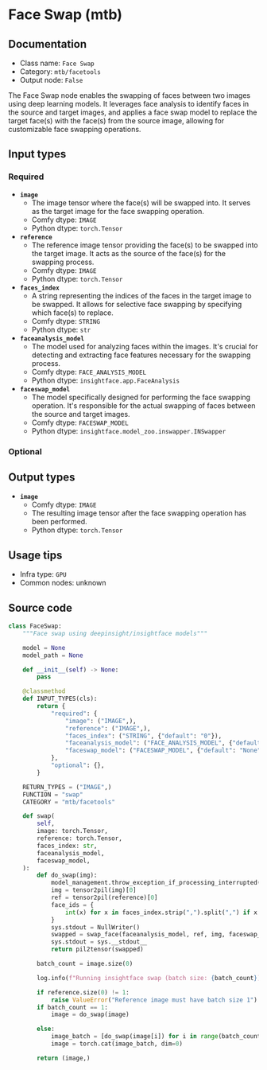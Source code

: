 # Face Swap (mtb)
## Documentation
- Class name: `Face Swap`
- Category: `mtb/facetools`
- Output node: `False`

The Face Swap node enables the swapping of faces between two images using deep learning models. It leverages face analysis to identify faces in the source and target images, and applies a face swap model to replace the target face(s) with the face(s) from the source image, allowing for customizable face swapping operations.
## Input types
### Required
- **`image`**
    - The image tensor where the face(s) will be swapped into. It serves as the target image for the face swapping operation.
    - Comfy dtype: `IMAGE`
    - Python dtype: `torch.Tensor`
- **`reference`**
    - The reference image tensor providing the face(s) to be swapped into the target image. It acts as the source of the face(s) for the swapping process.
    - Comfy dtype: `IMAGE`
    - Python dtype: `torch.Tensor`
- **`faces_index`**
    - A string representing the indices of the faces in the target image to be swapped. It allows for selective face swapping by specifying which face(s) to replace.
    - Comfy dtype: `STRING`
    - Python dtype: `str`
- **`faceanalysis_model`**
    - The model used for analyzing faces within the images. It's crucial for detecting and extracting face features necessary for the swapping process.
    - Comfy dtype: `FACE_ANALYSIS_MODEL`
    - Python dtype: `insightface.app.FaceAnalysis`
- **`faceswap_model`**
    - The model specifically designed for performing the face swapping operation. It's responsible for the actual swapping of faces between the source and target images.
    - Comfy dtype: `FACESWAP_MODEL`
    - Python dtype: `insightface.model_zoo.inswapper.INSwapper`
### Optional
## Output types
- **`image`**
    - Comfy dtype: `IMAGE`
    - The resulting image tensor after the face swapping operation has been performed.
    - Python dtype: `torch.Tensor`
## Usage tips
- Infra type: `GPU`
- Common nodes: unknown


## Source code
```python
class FaceSwap:
    """Face swap using deepinsight/insightface models"""

    model = None
    model_path = None

    def __init__(self) -> None:
        pass

    @classmethod
    def INPUT_TYPES(cls):
        return {
            "required": {
                "image": ("IMAGE",),
                "reference": ("IMAGE",),
                "faces_index": ("STRING", {"default": "0"}),
                "faceanalysis_model": ("FACE_ANALYSIS_MODEL", {"default": "None"}),
                "faceswap_model": ("FACESWAP_MODEL", {"default": "None"}),
            },
            "optional": {},
        }

    RETURN_TYPES = ("IMAGE",)
    FUNCTION = "swap"
    CATEGORY = "mtb/facetools"

    def swap(
        self,
        image: torch.Tensor,
        reference: torch.Tensor,
        faces_index: str,
        faceanalysis_model,
        faceswap_model,
    ):
        def do_swap(img):
            model_management.throw_exception_if_processing_interrupted()
            img = tensor2pil(img)[0]
            ref = tensor2pil(reference)[0]
            face_ids = {
                int(x) for x in faces_index.strip(",").split(",") if x.isnumeric()
            }
            sys.stdout = NullWriter()
            swapped = swap_face(faceanalysis_model, ref, img, faceswap_model, face_ids)
            sys.stdout = sys.__stdout__
            return pil2tensor(swapped)

        batch_count = image.size(0)

        log.info(f"Running insightface swap (batch size: {batch_count})")

        if reference.size(0) != 1:
            raise ValueError("Reference image must have batch size 1")
        if batch_count == 1:
            image = do_swap(image)

        else:
            image_batch = [do_swap(image[i]) for i in range(batch_count)]
            image = torch.cat(image_batch, dim=0)

        return (image,)

```
